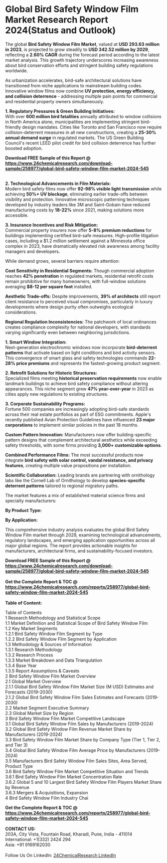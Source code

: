 <h1>Global Bird Safety Window Film Market Research Report 2024(Status and Outlook)</h1><p>The global <strong>Bird Safety Window Film Market</strong>, valued at <strong>USD 293.63 million in 2023</strong>, is projected to grow steadily to <strong>USD 342.52 million by 2029</strong>, reflecting a <strong>2.60% CAGR</strong> during the forecast period according to the latest market analysis. This growth trajectory underscores increasing awareness about bird conservation efforts and stringent building safety regulations worldwide.</p><p>As urbanization accelerates, bird-safe architectural solutions have transitioned from niche applications to mainstream building codes. Innovative window films now combine <strong>UV protection, energy efficiency, and collision deterrence</strong> - addressing multiple pain points for commercial and residential property owners simultaneously.</p><p><strong>1. Regulatory Pressures &amp; Green Building Initiatives:</strong><br>
With over <strong>600 million bird fatalities</strong> annually attributed to window collisions in North America alone, municipalities are implementing stringent bird-friendly design mandates. Cities like Toronto and San Francisco now require collision-deterrent measures in all new constructions, creating a <strong>25-30% annual demand surge</strong> in regulated markets. The US Green Building Council's recent LEED pilot credit for bird collision deterrence has further boosted adoption.</p><div><b>Download FREE Sample of this Report @ 
            <a href="https://www.24chemicalresearch.com/download-sample/258977/global-bird-safety-window-film-market-2024-545">
            https://www.24chemicalresearch.com/download-sample/258977/global-bird-safety-window-film-market-2024-545</a></b></div><br><p><strong>2. Technological Advancements in Film Materials:</strong><br>
Modern bird safety films now offer <strong>92-98% visible light transmission</strong> while achieving <strong>50%+ UV blockage</strong>, eliminating earlier trade-offs between visibility and protection. Innovative microscopic patterning techniques developed by industry leaders like 3M and Saint-Gobain have reduced manufacturing costs by <strong>18-22%</strong> since 2021, making solutions more accessible.</p><p><strong>3. Insurance Incentives and Risk Mitigation:</strong><br>
Commercial property insurers now offer <strong>5-8% premium reductions</strong> for buildings implementing certified bird-safe measures. High-profile litigation cases, including a $1.2 million settlement against a Minnesota office complex in 2023, have dramatically elevated risk awareness among facility managers and developers.</p><p>While demand grows, several barriers require attention:</p><p><strong>Cost Sensitivity in Residential Segments:</strong> Though commercial adoption reaches <strong>42% penetration</strong> in regulated markets, residential retrofit costs remain prohibitive for many homeowners, with full-window solutions averaging <strong>$8-12 per square foot</strong> installed.</p><p><strong>Aesthetic Trade-offs:</strong> Despite improvements, <strong>39% of architects</strong> still report client resistance to perceived visual compromises, particularly in luxury developments where design purity often outweighs ecological considerations.</p><p><strong>Regional Regulation Inconsistencies:</strong> The patchwork of local ordinances creates compliance complexity for national developers, with standards varying significantly even between neighboring jurisdictions.</p><p><strong>1. Smart Window Integration:</strong><br>
Next-generation electrochromic windows now incorporate <strong>bird-deterrent patterns</strong> that activate based on light conditions and bird activity sensors. This convergence of smart glass and safety technologies commands <strong>22-28% price premiums</strong> and represents the fastest-growing product segment.</p><p><strong>2. Retrofit Solutions for Historic Structures:</strong><br>
Specialized films meeting <strong>historical preservation requirements</strong> now enable landmark buildings to achieve bird safety compliance without altering appearances. This niche segment grew <strong>47% year-over-year</strong> in 2023 as cities apply new regulations to existing structures.</p><p><strong>3. Corporate Sustainability Programs:</strong><br>
Fortune 500 companies are increasingly adopting bird-safe standards across their real estate portfolios as part of ESG commitments. Apple's recently published Avian Protection Guidelines have influenced <strong>23 major corporations</strong> to implement similar policies in the past 18 months.</p><p><strong>Custom Pattern Innovation:</strong> Manufacturers now offer building-specific pattern designs that complement architectural aesthetics while exceeding safety thresholds, with some firms providing <strong>3,000+ customizable options</strong>.</p><p><strong>Combined Performance Films:</strong> The most successful products now integrate <strong>bird safety with solar control, vandal resistance, and privacy features</strong>, creating multiple value propositions per installation.</p><p><strong>Scientific Collaboration:</strong> Leading brands are partnering with ornithology labs like the Cornell Lab of Ornithology to develop <strong>species-specific deterrent patterns</strong> tailored to regional migratory paths.</p><p>The market features a mix of established material science firms and specialty manufacturers:</p><p><strong>By Product Type:</strong></p><p><strong>By Application:</strong></p><p>This comprehensive industry analysis evaluates the global Bird Safety Window Film market through 2029, examining technological advancements, regulatory landscapes, and emerging application opportunities across all major global regions. The report provides actionable insights for manufacturers, architectural firms, and sustainability-focused investors.</p><div><b>Download FREE Sample of this Report @ 
            <a href="https://www.24chemicalresearch.com/download-sample/258977/global-bird-safety-window-film-market-2024-545">
            https://www.24chemicalresearch.com/download-sample/258977/global-bird-safety-window-film-market-2024-545</a></b></div><br><div><b>Get the Complete Report & TOC @ 
            <a href="https://www.24chemicalresearch.com/reports/258977/global-bird-safety-window-film-market-2024-545">
            https://www.24chemicalresearch.com/reports/258977/global-bird-safety-window-film-market-2024-545</a></b></div><br>
            <b>Table of Content:</b><p>Table of Contents<br />
1 Research Methodology and Statistical Scope<br />
1.1 Market Definition and Statistical Scope of Bird Safety Window Film<br />
1.2 Key Market Segments<br />
1.2.1 Bird Safety Window Film Segment by Type<br />
1.2.2 Bird Safety Window Film Segment by Application<br />
1.3 Methodology & Sources of Information<br />
1.3.1 Research Methodology<br />
1.3.2 Research Process<br />
1.3.3 Market Breakdown and Data Triangulation<br />
1.3.4 Base Year<br />
1.3.5 Report Assumptions & Caveats<br />
2 Bird Safety Window Film Market Overview<br />
2.1 Global Market Overview<br />
2.1.1 Global Bird Safety Window Film Market Size (M USD) Estimates and Forecasts (2019-2030)<br />
2.1.2 Global Bird Safety Window Film Sales Estimates and Forecasts (2019-2030)<br />
2.2 Market Segment Executive Summary<br />
2.3 Global Market Size by Region<br />
3 Bird Safety Window Film Market Competitive Landscape<br />
3.1 Global Bird Safety Window Film Sales by Manufacturers (2019-2024)<br />
3.2 Global Bird Safety Window Film Revenue Market Share by Manufacturers (2019-2024)<br />
3.3 Bird Safety Window Film Market Share by Company Type (Tier 1, Tier 2, and Tier 3)<br />
3.4 Global Bird Safety Window Film Average Price by Manufacturers (2019-2024)<br />
3.5 Manufacturers Bird Safety Window Film Sales Sites, Area Served, Product Type<br />
3.6 Bird Safety Window Film Market Competitive Situation and Trends<br />
3.6.1 Bird Safety Window Film Market Concentration Rate<br />
3.6.2 Global 5 and 10 Largest Bird Safety Window Film Players Market Share by Revenue<br />
3.6.3 Mergers & Acquisitions, Expansion<br />
4 Bird Safety Window Film Industry Chai</p><div><b>Get the Complete Report & TOC @ 
            <a href="https://www.24chemicalresearch.com/reports/258977/global-bird-safety-window-film-market-2024-545">
            https://www.24chemicalresearch.com/reports/258977/global-bird-safety-window-film-market-2024-545</a></b></div><br><b>CONTACT US:</b><br>
            203A, City Vista, Fountain Road, Kharadi, Pune, India - 411014<br>
            International: +1(332) 2424 294<br>
            Asia: +91 9169162030 <br><br>
            Follow Us On LinkedIn: <a href="https://www.linkedin.com/company/24chemicalresearch/">24ChemicalResearch LinkedIn</a>